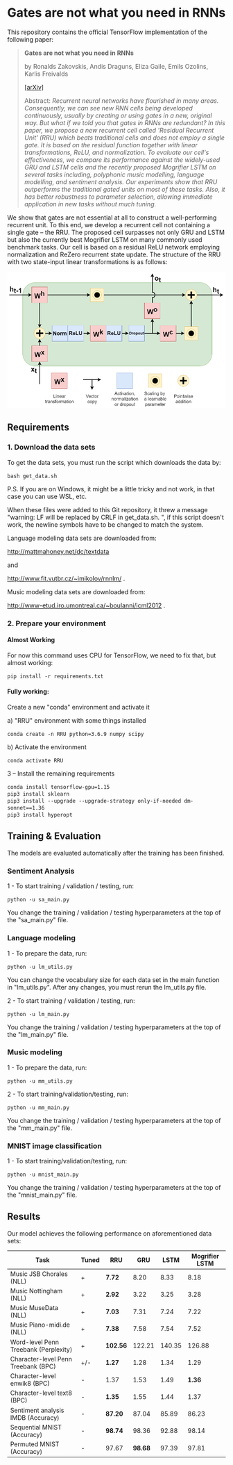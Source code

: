 # Gates are not what you need in RNNs
This repository contains the official TensorFlow implementation of the following paper:
> **Gates are not what you need in RNNs**
> 
> by  Ronalds Zakovskis, Andis Draguns, Eliza Gaile, Emils Ozolins, Karlis Freivalds  
> 
> [[arXiv]](https://github.com/LUMII-Syslab/RRU)
> 
>  Abstract: _Recurrent neural networks have flourished in many areas. Consequently, we can see new RNN cells being developed continuously, usually by creating or using gates in a new, original way. But what if we told you that gates in RNNs are redundant? In this paper, we propose a new recurrent cell called 'Residual Recurrent Unit' (RRU) which beats traditional cells and does not employ a single gate. It is based on the residual function together with linear transformations, ReLU, and normalization. To evaluate our cell's effectiveness, we compare its performance against the widely-used GRU and LSTM cells and the recently proposed Mogrifier LSTM on several tasks including, polyphonic music modelling, language modelling, and sentiment analysis. Our experiments show that RRU outperforms the traditional gated units on most of these tasks. Also, it has better robustness to parameter selection, allowing immediate application in new tasks without much tuning._

We show that gates are not essential at all to construct a well-performing recurrent unit. To this end, we develop a recurrent cell not containing a single gate – the RRU. The proposed cell surpasses not only GRU and LSTM but also the currently best Mogrifier LSTM on many commonly used benchmark tasks. Our cell is based on a residual ReLU network employing normalization and ReZero recurrent state update. The structure of the RRU with two state-input linear transformations is as follows:

![RRU](assets/RRU.png)

## Requirements

### 1. Download the data sets

To get the data sets, you must run the script which downloads the data by:
```
bash get_data.sh
```


P.S. If you are on Windows, it might be a little tricky and not work, in that case you can use WSL, etc.
<!--```
cd '/mnt/c/Users/YOUR PATH/RRU'
bash get_data.sh
```-->
	
When these files were added to this Git repository, it threw a message "warning: LF will be replaced by CRLF in get_data.sh.
", if this script doesn't work, the newline symbols have to be changed to match the system.

Language modeling data sets are downloaded from:

http://mattmahoney.net/dc/textdata

and

http://www.fit.vutbr.cz/~imikolov/rnnlm/ .

Music modeling data sets are downloaded from:

http://www-etud.iro.umontreal.ca/~boulanni/icml2012 .

### 2. Prepare your environment

#### Almost Working

For now this command uses CPU for TensorFlow, we need to fix that, but almost working:

```
pip install -r requirements.txt
```

#### Fully working:

Create a new "conda" environment and activate it

a) "RRU" environment with some things installed
```
conda create -n RRU python=3.6.9 numpy scipy
```

b) Activate the environment
```
conda activate RRU
```

3 – Install the remaining requirements

```
conda install tensorflow-gpu=1.15
pip3 install sklearn
pip3 install --upgrade --upgrade-strategy only-if-needed dm-sonnet==1.36
pip3 install hyperopt
```

## Training & Evaluation

The models are evaluated automatically after the training has been finished.

### Sentiment Analysis
1 - To start training / validation / testing, run:
```
python -u sa_main.py
```

You change the training / validation / testing hyperparameters at the top of the "sa_main.py" file.

### Language modeling

1 - To prepare the data, run:
```
python -u lm_utils.py
```

You can change the vocabulary size for each data set in the main function in "lm_utils.py". After any changes, you must
rerun the lm_utils.py file.

2 - To start training / validation / testing, run:
```
python -u lm_main.py
```

You change the training / validation / testing hyperparameters at the top of the "lm_main.py" file.

### Music modeling

1 - To prepare the data, run:
```
python -u mm_utils.py
```

2 - To start training/validation/testing, run:
```
python -u mm_main.py
```

You change the training / validation / testing hyperparameters at the top of the "mm_main.py" file.

### MNIST image classification

1 - To start training/validation/testing, run:
```
python -u mnist_main.py
```

You change the training / validation / testing hyperparameters at the top of the "mnist_main.py" file.

## Results

Our model achieves the following performance on aforementioned data sets:

<!-- ### [Image Classification on ImageNet](https://paperswithcode.com/sota/image-classification-on-imagenet) -->

| Task                                  | Tuned | RRU        | GRU        | LSTM   | Mogrifier LSTM |
| ------------------------------------- | ----- | ---------- | ---------- | ------ | -------------- |
| Music JSB Chorales (NLL)              | +     | **7.72**   | 8.20       | 8.33   | 8.18           |
| Music Nottingham (NLL)                | +     | **2.92**   | 3.22       | 3.25   | 3.28           |
| Music MuseData (NLL)                  | +     | **7.03**   | 7.31       | 7.24   | 7.22           |
| Music Piano-midi.de (NLL)             | +     | **7.38**   | 7.58       | 7.54   | 7.52           |
| Word-level Penn Treebank (Perplexity) | +     | **102.56** | 122.21     | 140.35 | 126.88         |
| Character-level Penn Treebank (BPC)   | +/-   | **1.27**   | 1.28       | 1.34   | 1.29           |
| Character-level enwik8 (BPC)          | -     | 1.37       | 1.53       | 1.49   | **1.36**       |
| Character-level text8 (BPC)           | -     | **1.35**   | 1.55       | 1.44   | 1.37           |
| Sentiment analysis IMDB (Accuracy)    | -     | **87.20**  | 87.04      | 85.89  | 86.23          |
| Sequential MNIST (Accuracy)           | -     | **98.74**  | 98.36      | 92.88  | 98.14          |
| Permuted MNIST (Accuracy)             | -     | 97.67      | **98.68**  | 97.39  | 97.81          |

<!--
## Contributing

>📋  Pick a licence and describe how to contribute to your code repository. 
-->